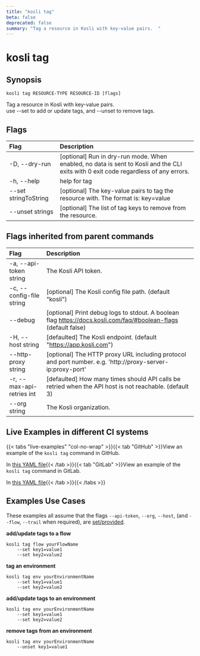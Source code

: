 ```yaml
---
title: "kosli tag"
beta: false
deprecated: false
summary: "Tag a resource in Kosli with key-value pairs.  "
---
```


# kosli tag

## Synopsis

```shell
kosli tag RESOURCE-TYPE RESOURCE-ID [flags]
```

Tag a resource in Kosli with key-value pairs.  
use --set to add or update tags, and --unset to remove tags.


## Flags
| Flag | Description |
| :--- | :--- |
|    -D, --dry-run  |  [optional] Run in dry-run mode. When enabled, no data is sent to Kosli and the CLI exits with 0 exit code regardless of any errors.  |
|    -h, --help  |  help for tag  |
|        --set stringToString  |  [optional] The key-value pairs to tag the resource with. The format is: key=value  |
|        --unset strings  |  [optional] The list of tag keys to remove from the resource.  |


## Flags inherited from parent commands
| Flag | Description |
| :--- | :--- |
|    -a, --api-token string  |  The Kosli API token.  |
|    -c, --config-file string  |  [optional] The Kosli config file path. (default "kosli")  |
|        --debug  |  [optional] Print debug logs to stdout. A boolean flag https://docs.kosli.com/faq/#boolean-flags (default false)  |
|    -H, --host string  |  [defaulted] The Kosli endpoint. (default "https://app.kosli.com")  |
|        --http-proxy string  |  [optional] The HTTP proxy URL including protocol and port number. e.g. 'http://proxy-server-ip:proxy-port'  |
|    -r, --max-api-retries int  |  [defaulted] How many times should API calls be retried when the API host is not reachable. (default 3)  |
|        --org string  |  The Kosli organization.  |


## Live Examples in different CI systems

{{< tabs "live-examples" "col-no-wrap" >}}{{< tab "GitHub" >}}View an example of the `kosli tag` command in GitHub.

In [this YAML file](https://app.kosli.com/api/v2/livedocs/cyber-dojo/yaml?ci=github&command=kosli+tag){{< /tab >}}{{< tab "GitLab" >}}View an example of the `kosli tag` command in GitLab.

In [this YAML file](https://app.kosli.com/api/v2/livedocs/cyber-dojo/yaml?ci=gitlab&command=kosli+tag){{< /tab >}}{{< /tabs >}}

## Examples Use Cases

These examples all assume that the flags  `--api-token`, `--org`, `--host`, (and `--flow`, `--trail` when required), are [set/provided](https://docs.kosli.com/getting_started/install/#assigning-flags-via-environment-variables). 

**add/update tags to a flow**

```shell
kosli tag flow yourFlowName 
	--set key1=value1 
	--set key2=value2 

```

**tag an environment**

```shell
kosli tag env yourEnvironmentName 
	--set key1=value1 
	--set key2=value2 

```

**add/update tags to an environment**

```shell
kosli tag env yourEnvironmentName 
	--set key1=value1 
	--set key2=value2 

```

**remove tags from an environment**

```shell
kosli tag env yourEnvironmentName 
	--unset key1=value1 
```

